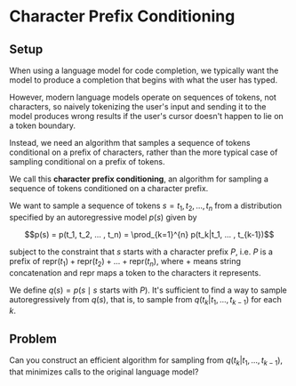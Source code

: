 # Character Prefix Conditioning

## Setup

When using a language model for code completion, we typically want the model to produce a completion that begins with what the user has typed.

However, modern language models operate on sequences of tokens, not characters, so naively tokenizing the user's input and sending it to the model produces wrong results if the user's cursor doesn't happen to lie on a token boundary.

Instead, we need an algorithm that samples a sequence of tokens conditional on a prefix of characters, rather than the more typical case of sampling conditional on a prefix of tokens.

We call this **character prefix conditioning**, an algorithm for sampling a sequence of tokens conditioned on a character prefix.

We want to sample a sequence of tokens $s = t_1, t_2, ... , t_n$ from a distribution specified by an autoregressive model $p(s)$ given by

$$p(s) = p(t_1, t_2, ... , t_n) = \prod_{k=1}^{n} p(t_k|t_1, ... , t_{k-1})$$

subject to the constraint that $s$ starts with a character prefix $P$, i.e. $P$ is a prefix of $\text{repr}(t_1) + \text{repr}(t_2) + ... + \text{repr}(t_n)$, where $+$ means string concatenation and repr maps a token to the characters it represents.

We define $q(s) = p(s \mid s \text{ starts with } P)$. It's sufficient to find a way to sample autoregressively from $q(s)$, that is, to sample from $q(t_k|t_1, ... , t_{k-1})$ for each $k$.

## Problem

Can you construct an efficient algorithm for sampling from $q(t_k|t_1, ... , t_{k-1})$, that minimizes calls to the original language model?
